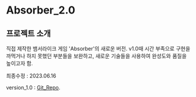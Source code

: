 # Absorber_2.0
## 프로젝트 소개

   직접 제작한 뱀서라이크 게임 'Absorber'의 새로운 버전. v1.0때 시간 부족으로 구현을 까먹거나 하지 못했던 부분들을 보완하고, 새로운 기술들을 사용하여 완성도와 품질을 높이고자 함.
   
   최종수정 : 2023.06.16
   
   version_1.0 : [Git_Repo](https://github.com/gotkagovkfl/Absorber_1.0).
